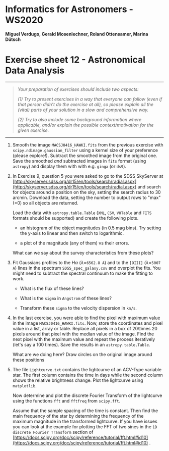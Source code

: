 #  Informatics for Astronomers - WS2020

**Miguel Verdugo, Gerald Mosenlechner, Roland Ottensamer, Marina Dütsch**

# Exercise sheet 12 -  Astronomical Data Analysis

---

> _Your preparation of exercises should include two aspects:_
>
> _(1) Try to present exercises in a way that everyone can follow (even if that
> person didn’t do the exercise at all), so please explain all the (vital) parts of
> your solution in a slow and comprehensive way._
>
> _(2) Try to also include some background information where applicable, and/or
> explain the possible context/motivation for the given exercise._
>
>
---

1. Smooth the image `MACSJ0416_HAWKI.fits` from the previous exercise with ``scipy.ndimage.gaussian_filter``
   using a kernel size of your preference (please explore!). Subtract the smoothed image from the original one.  Save the smoothed _and_ subtracted images in ``fits`` format (using `astropy`) and display them with with e.g. ``ginga``
  (or ``ds9``).

2. In Exercise 9, question 5 you were asked to go to the SDSS SkyServer at
   [http://skyserver.sdss.org/dr15/en/tools/search/radial.aspx](http://skyserver.sdss.org/dr15/en/tools/search/radial.aspx)
   and search for objects around a position on the sky, setting the search radius to 30 arcmin. Download the data, setting the number to output rows to "max" (=0) so all objects are returned.

   Load the data with ``astropy.table.Table`` (`XML`, `CSV`, `VOTable` and `FITS` formats should be
   supported) and create the following plots.

     - an histogram of the object magnitudes (in 0.5 mag bins). Try setting the y-axis to linear and then switch to logarithmic.

     - a plot of the magnitude (any of them) vs their errors.

   What can we say about the survey characteristics from these plots?

3. Fit Gaussians profiles to the H$\alpha$ ($\lambda$=`6562.8 A`) and to the
   ``[OIII]`` ($\lambda$=`5007 A`) lines in the spectrum `SDSS_spec_galaxy.csv` and overplot the fits.
   You might need to subtract the spectral continuum to make the fitting to work.

    - What is the flux of these lines?

    - What is the `sigma` in `Angstrom` of these lines?

    - Transform these `sigma` to the velocity dispersion in `km/s`.

4. In the last exercise, you were able to find the pixel with maximum value in the
   image `MACSJ0416_HAWKI.fits`. Now, store the coordinates and pixel value in a list, array or table.
   Replace all pixels in a box of 20\times 20 pixels around that pixel with the median value
   of the image. Find the next pixel with the maximum value and repeat the process iteratively (let's say a 100 times).
   Save the results in an ``astropy.table.Table``.

   What are we doing here? Draw circles on the original image around these positions

5. The file ``Lightcurve.txt`` contains the lightcurve of an ACV-Type variable star.
   The first column contains the time in days while the second column shows the relative brightness change.
   Plot the lightcurve using ``matplotlib``.

   Now determine and plot the discrete Fourier Transform of the lightcurve using the functions ``fft`` and ``fftfreq``
   from ``scipy.fft``.

   Assume that the sample spacing of the time is constant. Then find the main frequency of the star by
   determining the frequency of the maximum magnitude in the transformed lightcurve.
   If you have issues you can look at the example for plotting the FFT of two sines in the ``1D discrete Fourier Transform`` section of [https://docs.scipy.org/doc/scipy/reference/tutorial/fft.html#id10](https://docs.scipy.org/doc/scipy/reference/tutorial/fft.html#id10) .  
